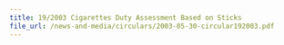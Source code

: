 ```yaml
---
title: 19/2003 Cigarettes Duty Assessment Based on Sticks
file_url: /news-and-media/circulars/2003-05-30-circular192003.pdf
---
```

